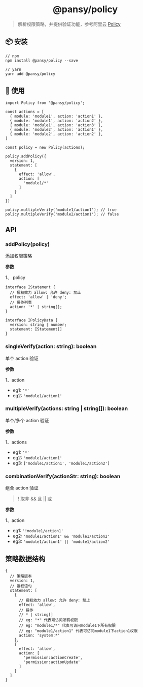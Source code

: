 <h1 align="center">@pansy/policy</h1>

> 解析权限策略，并提供验证功能，参考阿里云 [Policy](https://help.aliyun.com/document_detail/28664.html?spm=a2c8b.12215508该.policylist.2.ff466253ERVmtX)

## 📦 安装

```
// npm
npm install @pansy/policy --save

// yarn
yarn add @pansy/policy

```

## 🔨 使用

```
import Policy from '@pansy/policy';

const actions = [
  { module: 'module1', action: 'action1' },
  { module: 'module1', action: 'action2' },
  { module: 'module1', action: 'action3' },
  { module: 'module2', action: 'action1' },
  { module: 'module2', action: 'action2' },
]

const policy = new Policy(actions);

policy.addPolicy({
  version: 1,
  statement: [
    {
      effect: 'allow',
      action: [
        'module1/*'
      ]
    }
  ]
})

policy.multipleVerify('module1/action1'); // true
policy.multipleVerify('module2/action1'); // false

```

## API

### addPolicy(policy)

添加权限策略

**参数**

1、 policy

```
interface IStatement {
  // 授权效力 allow: 允许 deny: 禁止
  effect: 'allow' | 'deny';
  // 操作列表
  action: '*' | string[];
}

interface IPolicyData {
  version: string | number;
  statement: IStatement[]
}
```

### singleVerify(action: string): boolean

单个 action 验证

**参数**

1、action

- eg1: `'*'`
- eg2: `'module1/action1'`

### multipleVerify(actions: string | string[]): boolean

单个/多个 action 验证

**参数**

1、actions

- eg1: `'*'`
- eg2: `'module1/action1'`
- eg3: `['module1/action1', 'module1/action2']`

### combinationVerify(actionStr: string): boolean

组合 action 验证

> ! 取非 && 且 || 或

**参数**

1、action

- eg1: `'!module1/action1'`
- eg2: `'module1/action1' && 'module1/action2'`
- eg3: `'module1/action1' || 'module1/action2'`

## 策略数据结构

```
{
  // 策略版本
  version: 1,
  // 授权语句
  statement: [
    {
      // 授权效力 allow: 允许 deny: 禁止
      effect: 'allow',
      // 操作
      // * | string[]
      // eg: "*" 代表可访问所有权限
      // eg: "module1/*" 代表可访问module1下所有权限
      // eg: "module1/action1" 代表可访问module1下action1权限
      action: 'system:*'
    },
    {
      effect: 'allow',
      action: [
        'permission:actionCreate',
        'permission:actionUpdate'
      ]
    }
  ]
}

```
